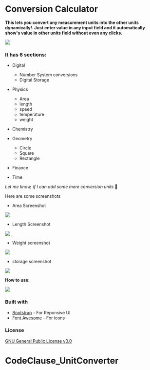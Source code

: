 # Conversion Calculator
**This lets you convert any measurement units into the other units dynamically!. Just enter value in any input field and it automatically show's value in other units field without even any clicks.**

![](https://img.shields.io/badge/maintained%3F-no!-red.svg?style=flat)

### It has 6 sections:
* Digital
    * Number System conversions
    * Digital Storage
* Physics
    * Area
    * length
    * speed
    * temperature
    * weight
* Chemistry

* Geometry
    * Circle
    * Square
    * Rectangle
* Finance

* Time



*Let me know, if I can add some more conversion units* :slightly_smiling_face:
 
Here are some screenshots
- Area Screenshot

![](screenshot/area.PNG)

- Length Screenshot

![](screenshot/length.PNG)

- Weight screenshot 

![](screenshot/weight.PNG)

- storage screenshot

![](screenshot/storage.PNG)

**How to use:**


![](screenshot/screen-capture.gif)


### Built with
* [Bootstrap](https://getbootstrap.com/) - For Reponsive UI
* [Font Awesome](https://fontawesome.com/) - For icons

### License
[GNU General Public License v3.0](LICENSE)
# CodeClause_UnitConverter
